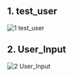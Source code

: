 ## 1. test_user
 
![1 test_user](https://github.com/user-attachments/assets/ce1f09d4-d7a5-470a-9aa1-39513da5f71a)

## 2. User_Input

![2 User_Input](https://github.com/user-attachments/assets/a80dcacf-3a22-479a-9932-08e1724b52c1)
